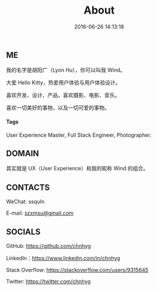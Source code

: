 ﻿---
title: About
date: 2016-06-26 14:13:18
layout: about
---

## ME

我的名字是胡阳广（Lyon Hu），你可以叫我 Wind。

大爱 Hello Kitty，热爱用户体验与用户体验设计。

喜欢开发、设计、产品，喜欢摄影、电影、音乐。

喜欢一切美好的事物，以及一切可爱的事物。

#### Tags

User Experience Master, Full Stack Engineer, Photographer.

## DOMAIN

其实就是 UX（User Experience）和我的昵称 Wind 的组合。

## CONTACTS

WeChat: ssquln

E-mail: szxmsu@gmail.com

## SOCIALS

GitHub: https://github.com/chnhyg

LinkedIn：https://www.linkedin.com/in/chnhyg

Stack Overflow: https://stackoverflow.com/users/9315645

Twitter: https://twitter.com/chnhyg
